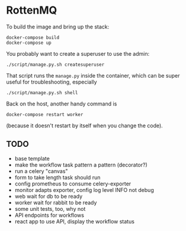 RottenMQ
========

To build the image and bring up the stack:

    docker-compose build
    docker-compose up

You probably want to create a superuser to use the admin:

    ./script/manage.py.sh createsuperuser

That script runs the `manage.py` inside the container,
which can be super useful for troubleshooting, especially

    ./script/manage.py.sh shell

Back on the host, another handy command is

    docker-compose restart worker

(because it doesn't restart by itself when you change the code).

TODO
----

*   base template
*   make the workflow task pattern a pattern (decorator?)
*   run a celery "canvas"
*   form to take length task should run
*   config prometheus to consume celery-exporter
*   monitor adapts exporter, config log level INFO not debug
*   web wait for db to be ready
*   worker wait for rabbit to be ready
*   some unit tests, too, why not
*   API endpoints for workflows
*   react app to use API, display the workflow status
